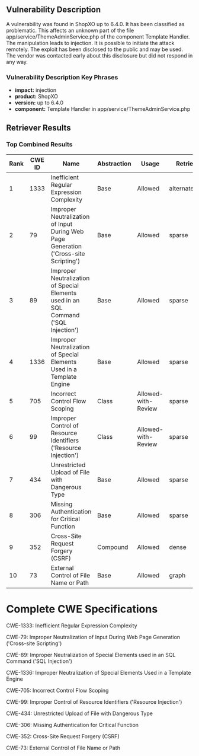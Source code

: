 ## Vulnerability Description
A vulnerability was found in ShopXO up to 6.4.0. It has been classified as problematic. This affects an unknown part of the file app/service/ThemeAdminService.php of the component Template Handler. The manipulation leads to injection. It is possible to initiate the attack remotely. The exploit has been disclosed to the public and may be used. The vendor was contacted early about this disclosure but did not respond in any way.

### Vulnerability Description Key Phrases
- **impact:** injection
- **product:** ShopXO
- **version:** up to 6.4.0
- **component:** Template Handler in app/service/ThemeAdminService.php

## Retriever Results

### Top Combined Results

| Rank | CWE ID | Name | Abstraction | Usage  | Retrievers | Individual Scores |
|------|--------|------|-------------|-------|------------|-------------------|
| 1 | 1333 | Inefficient Regular Expression Complexity | Base | Allowed | alternate_terms | 0.700 |
| 2 | 79 | Improper Neutralization of Input During Web Page Generation ('Cross-site Scripting') | Base | Allowed | sparse | 0.179 |
| 3 | 89 | Improper Neutralization of Special Elements used in an SQL Command ('SQL Injection') | Base | Allowed | sparse | 0.176 |
| 4 | 1336 | Improper Neutralization of Special Elements Used in a Template Engine | Base | Allowed | sparse | 0.148 |
| 5 | 705 | Incorrect Control Flow Scoping | Class | Allowed-with-Review | sparse | 0.144 |
| 6 | 99 | Improper Control of Resource Identifiers ('Resource Injection') | Class | Allowed-with-Review | sparse | 0.143 |
| 7 | 434 | Unrestricted Upload of File with Dangerous Type | Base | Allowed | sparse | 0.141 |
| 8 | 306 | Missing Authentication for Critical Function | Base | Allowed | sparse | 0.140 |
| 9 | 352 | Cross-Site Request Forgery (CSRF) | Compound | Allowed | dense | 0.570 |
| 10 | 73 | External Control of File Name or Path | Base | Allowed | graph | 0.003 |



# Complete CWE Specifications

CWE-1333: Inefficient Regular Expression Complexity

CWE-79: Improper Neutralization of Input During Web Page Generation ('Cross-site Scripting')

CWE-89: Improper Neutralization of Special Elements used in an SQL Command ('SQL Injection')

CWE-1336: Improper Neutralization of Special Elements Used in a Template Engine

CWE-705: Incorrect Control Flow Scoping

CWE-99: Improper Control of Resource Identifiers ('Resource Injection')

CWE-434: Unrestricted Upload of File with Dangerous Type

CWE-306: Missing Authentication for Critical Function

CWE-352: Cross-Site Request Forgery (CSRF)

CWE-73: External Control of File Name or Path